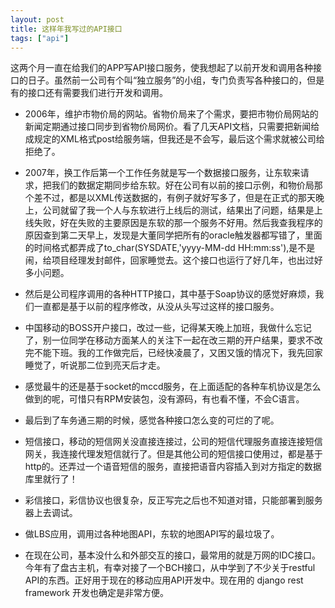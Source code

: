 ```yaml
---
layout: post
title: 这样年我写过的API接口
tags: ["api"]
---
```

这两个月一直在给我们的APP写API接口服务，使我想起了以前开发和调用各种接口的日子。虽然前一公司有个叫“独立服务”的小组，专门负责写各种接口的，但是有的接口还有需要我们进行开发和调用。

* 2006年，维护市物价局的网站。省物价局来了个需求，要把市物价局网站的新闻定期通过接口同步到省物价局网价。看了几天API文档，只需要把新闻给成规定的XML格式post给服务端，但我还是不会写，最后这个需求就被公司给拒绝了。

* 2007年，换工作后第一个工作任务就是写一个数据接口服务，让东软来请求，把我们的数据定期同步给东软。好在公司有以前的接口示例，和物价局那个差不过，都是以XML传送数据的，有例子就好写多了，但是在正式的那天晚上，公司就留了我一个人与东软进行上线后的测试，结果出了问题，结果是上线失败，好在失败的主要原因是东软的那一个服务不好用。然后我查我程序的原因查到第二天早上，发现是大董同学把所有的oracle触发器都写错了，里面的时间格式都弄成了to_char(SYSDATE,'yyyy-MM-dd HH:mm:ss'),是不是闹，给项目经理发封邮件，回家睡觉去。这个接口也运行了好几年，也出过好多小问题。

* 然后是公司程序调用的各种HTTP接口，其中基于Soap协议的感觉好麻烦，我们一直都是基于以前的程序修改，从没从头写过这样的接口服务。

* 中国移动的BOSS开户接口，改过一些，记得某天晚上加班，我做什么忘记了，别一位同学在移动方面某人的关注下一起在改三期的开户结果，要求不改完不能下班。我的工作做完后，已经快凌晨了，又困又饿的情况下，我先回家睡觉了，听说那二位到亮天后才走。

* 感觉最牛的还是基于socket的mccd服务，在上面适配的各种车机协议是怎么做到的呢，可惜只有RPM安装包，没有源码，有也看不懂，不会C语言。

* 最后到了车务通三期的时候，感觉各种接口怎么变的可烂的了呢。

* 短信接口，移动的短信网关没直接连接过，公司的短信代理服务直接连接短信网关，我连接代理发短信就行了。但是其他公司的短信接口使用过，都是基于http的。还弄过一个语音短信的服务，直接把语音内容插入到对方指定的数据库里就行了！

* 彩信接口，彩信协议也很复杂，反正写完之后也不知道对错，只能部署到服务器上去调试。

* 做LBS应用，调用过各种地图API，东软的地图API写的最垃圾了。

* 在现在公司，基本没什么和外部交互的接口，最常用的就是万网的IDC接口。今年有了盘古主机，有幸对接了一个BCH接口，从中学到了不少关于restful API的东西。正好用于现在的移动应用API开发中。现在用的 django rest framework 开发也确定是非常方便。
